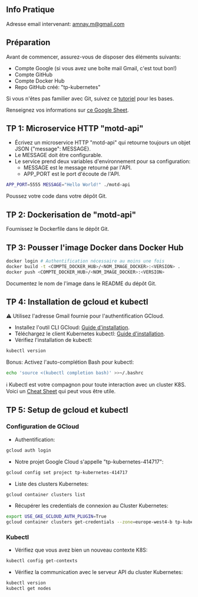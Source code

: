 ## Info Pratique

Adresse email intervenant: amnay.m@gmail.com

## Préparation

Avant de commencer, assurez-vous de disposer des éléments suivants:

- Compte Google (si vous avez une boîte mail Gmail, c'est tout bon!)
- Compte GitHub
- Compte Docker Hub
- Repo GitHub créé: "tp-kubernetes"

Si vous n'êtes pas familier avec Git, suivez ce [tutoriel](lien-vers-le-tutoriel) pour les bases.

Renseignez vos informations sur [ce Google Sheet](lien-vers-le-sheet).

## TP 1: Microservice HTTP "motd-api"

- Écrivez un microservice HTTP "motd-api" qui retourne toujours un objet JSON {"message": MESSAGE}.
- Le MESSAGE doit être configurable.
- Le service prend deux variables d'environnement pour sa configuration: 
  - MESSAGE est le message retourné par l'API.
  - APP_PORT est le port d'écoute de l'API.

```bash
APP_PORT=5555 MESSAGE="Hello World!" ./motd-api
```

Poussez votre code dans votre dépôt Git.

## TP 2: Dockerisation de "motd-api"

Fournissez le Dockerfile dans le dépôt Git.

## TP 3: Pousser l'image Docker dans Docker Hub

```bash
docker login # Authentification nécessaire au moins une fois
docker build -t <COMPTE_DOCKER_HUB>/<NOM_IMAGE_DOCKER>:<VERSION> .
docker push <COMPTE_DOCKER_HUB>/<NOM_IMAGE_DOCKER>:<VERSION>
```

Documentez le nom de l'image dans le README du dépôt Git.

## TP 4: Installation de gcloud et kubectl

⚠️ Utilisez l'adresse Gmail fournie pour l'authentification GCloud.

- Installez l'outil CLI GCloud: [Guide d'installation](https://cloud.google.com/sdk/docs/install).
- Téléchargez le client Kubernetes kubectl: [Guide d'installation](https://kubernetes.io/docs/tasks/tools/).
- Vérifiez l'installation de kubectl:

```bash
kubectl version
```

Bonus: Activez l'auto-complétion Bash pour kubectl:

```bash
echo 'source <(kubectl completion bash)' >>~/.bashrc
```

ℹ️ Kubectl est votre compagnon pour toute interaction avec un cluster K8S. Voici un [Cheat Sheet](https://kubernetes.io/docs/reference/kubectl/cheatsheet/) qui peut vous être utile.

## TP 5: Setup de gcloud et kubectl

### Configuration de GCloud

- Authentification:

```bash
gcloud auth login
```

- Notre projet Google Cloud s'appelle "tp-kubernetes-414717":

```bash
gcloud config set project tp-kubernetes-414717
```

- Liste des clusters Kubernetes:

```bash
gcloud container clusters list
```

- Récupérer les credentials de connexion au Cluster Kubernetes:

```bash
export USE_GKE_GCLOUD_AUTH_PLUGIN=True
gcloud container clusters get-credentials --zone=europe-west4-b tp-kubernetes
```

### Kubectl

- Vérifiez que vous avez bien un nouveau contexte K8S:

```bash
kubectl config get-contexts
```

- Vérifiez la communication avec le serveur API du cluster Kubernetes:

```bash
kubectl version
kubectl get nodes
```